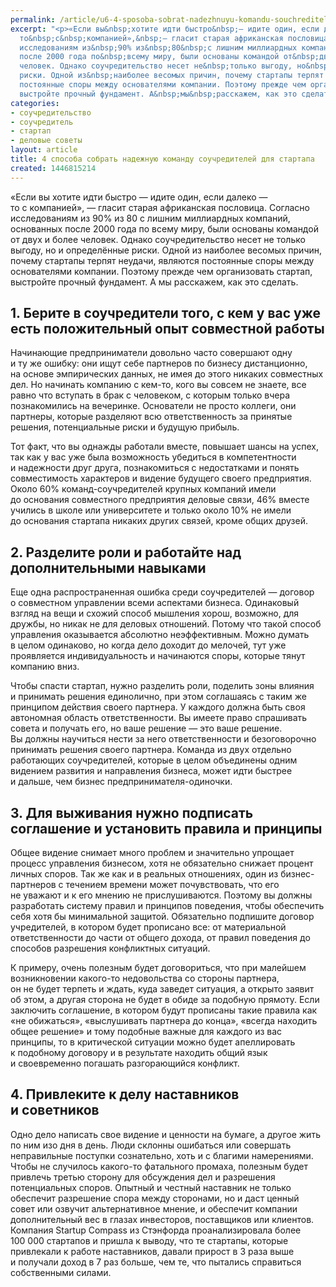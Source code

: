 ```yaml
---
permalink: /article/u6-4-sposoba-sobrat-nadezhnuyu-komandu-souchrediteley-dlya-startapa
excerpt: "<p>«Если вы&nbsp;хотите идти быстро&nbsp;— идите один, если далеко&nbsp;—
  то&nbsp;с&nbsp;компанией»,&nbsp;— гласит старая африканская пословица. Согласно
  исследованиям из&nbsp;90% из&nbsp;80&nbsp;с лишним миллиардных компаний, основанных
  после 2000 года по&nbsp;всему миру, были основаны командой от&nbsp;двух и&nbsp;более
  человек. Однако соучредительство несет не&nbsp;только выгоду, но&nbsp;и&nbsp;определённые
  риски. Одной из&nbsp;наиболее весомых причин, почему стартапы терпят неудачи, являются
  постоянные споры между основателями компании. Поэтому прежде чем организовать стартап,
  выстройте прочный фундамент. А&nbsp;мы&nbsp;расскажем, как это сделать.</p>"
categories:
- соучредительство
- соучредитель
- стартап
- деловые советы
layout: article
title: 4 способа собрать надежную команду соучредителей для стартапа
created: 1446815214
---
```

«Если вы хотите идти быстро — идите один, если далеко — то с компанией», — гласит старая африканская пословица. Согласно исследованиям из 90% из 80 с лишним миллиардных компаний, основанных после 2000 года по всему миру, были основаны командой от двух и более человек. Однако соучредительство несет не только выгоду, но и определённые риски. Одной из наиболее весомых причин, почему стартапы терпят неудачи, являются постоянные споры между основателями компании. Поэтому прежде чем организовать стартап, выстройте прочный фундамент. А мы расскажем, как это сделать.

## 1. Берите в соучредители того, с кем у вас уже есть положительный опыт совместной работы ##

Начинающие предприниматели довольно часто совершают одну и ту же ошибку: они ищут себе партнеров по бизнесу дистанционно, на основе эмпирических данных, не имея до этого никаких совместных дел. Но начинать компанию с кем-то, кого вы совсем не знаете, все равно что вступать в брак с человеком, с которым только вчера познакомились на вечеринке. Основатели не просто коллеги, они партнеры, которые разделяют всю ответственность за принятые решения, потенциальные риски и будущую прибыль.

Тот факт, что вы однажды работали вместе, повышает шансы на успех, так как у вас уже была возможность убедиться в компетентности и надежности друг друга, познакомиться с недостатками и понять совместимость характеров и видение будущего своего предприятия. Около 60% команд-соучредителей крупных компаний имели до основания совместного предприятия деловые связи, 46% вместе учились в школе или университете и только около 10% не имели до основания стартапа никаких других связей, кроме общих друзей.

## 2. Разделите роли и работайте над дополнительными навыками ##

Еще одна распространенная ошибка среди соучредителей — договор о совместном управлении всеми аспектами бизнеса. Одинаковый взгляд на вещи и схожий способ мышления хорош, возможно, для дружбы, но никак не для деловых отношений. Потому что такой способ управления оказывается абсолютно неэффективным. Можно думать в целом одинаково, но когда дело доходит до мелочей, тут уже проявляется индивидуальность и начинаются споры, которые тянут компанию вниз.

Чтобы спасти стартап, нужно разделить роли, поделить зоны влияния и принимать решения единолично, при этом соглашаясь с таким же принципом действия своего партнера. У каждого должна быть своя автономная область ответственности. Вы имеете право спрашивать совета и получать его, но ваше решение — это ваше решение. Вы должны научиться нести за него ответственности и безоговорочно принимать решения своего партнера. Команда из двух отдельно работающих соучредителей, которые в целом объединены одним видением развития и направления бизнеса, может идти быстрее и дальше, чем бизнес предпринимателя-одиночки.

## 3. Для выживания нужно подписать соглашение и установить правила и принципы ##

Общее видение снимает много проблем и значительно упрощает процесс управления бизнесом, хотя не обязательно снижает процент личных споров. Так же как и в реальных отношениях, один из бизнес-партнеров с течением времени может почувствовать, что его не уважают и к его мнению не прислушиваются. Поэтому вы должны разработать систему правил и принципов поведения, чтобы обеспечить себя хотя бы минимальной защитой. Обязательно подпишите договор учредителей, в котором будет прописано все: от материальной ответственности до части от общего дохода, от правил поведения до способов разрешения конфликтных ситуаций.

К примеру, очень полезным будет договориться, что при малейшем возникновении какого-то недовольства со стороны партнера, он не будет терпеть и ждать, куда заведет ситуация, а открыто заявит об этом, а другая сторона не будет в обиде за подобную прямоту. Если заключить соглашение, в котором будут прописаны такие правила как «не обижаться», «выслушивать партнера до конца», «всегда находить общее решение» и тому подобные важные для каждого из вас принципы, то в критической ситуации можно будет апеллировать к подобному договору и в результате находить общий язык и своевременно погашать разгорающийся конфликт.

## 4. Привлеките к делу наставников и советников ##

Одно дело написать свое видение и ценности на бумаге, а другое жить по ним изо дня в день. Люди склонны ошибаться или совершать неправильные поступки сознательно, хоть и с благими намерениями. Чтобы не случилось какого-то фатального промаха, полезным будет привлечь третью сторону для обсуждения дел и разрешения потенциальных споров. Опытный и честный наставник не только обеспечит разрешение спора между сторонами, но и даст ценный совет или озвучит альтернативное мнение, и обеспечит компании дополнительный вес в глазах инвесторов, поставщиков или клиентов. Компания Startup Compass из Стэнфорда проанализировала более 100 000 стартапов и пришла к выводу, что те стартапы, которые привлекали к работе наставников, давали прирост в 3 раза выше и получали доход в 7 раз больше, чем те, что пытались справиться собственными силами.
